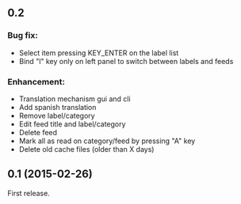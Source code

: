 ## 0.2

### Bug fix:

- Select item pressing KEY_ENTER on the label list
- Bind "l" key only on left panel to switch between labels and feeds

### Enhancement:

- Translation mechanism gui and cli
- Add spanish translation
- Remove label/category
- Edit feed title and label/category
- Delete feed
- Mark all as read on category/feed by pressing "A" key
- Delete old cache files (older than X days)

## 0.1 (2015-02-26)

First release. 

